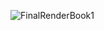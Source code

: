 ![FinalRenderBook1](https://github.com/AnthoninKADI/Raytracing-Introduction-cpp/assets/117898338/986144b4-7f40-4d0b-aa45-049afac00268)
